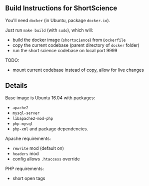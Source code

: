 Build Instructions for ShortScience
-----------------------------------

You'll need `docker` (in Ubuntu, package `docker.io`).

Just run `make build` (with `sudo`), which will:

- build the docker image (`shortscience`) from `Dockerfile`
- copy the current codebase (parent directory of `docker` folder)
- run the short science codebase on local port 9999

TODO:
- mount current codebase instead of copy, allow for live changes

Details
-------

Base image is Ubuntu 16.04 with packages:
- `apache2`
- `mysql-server`
- `libapache2-mod-php`
- `php-mysql`
- `php-xml`
and package dependencies.

Apache requirements:
- `rewrite` mod (default on)
- `headers` mod
- config allows `.htaccess` override

PHP requirements:
- short open tags
